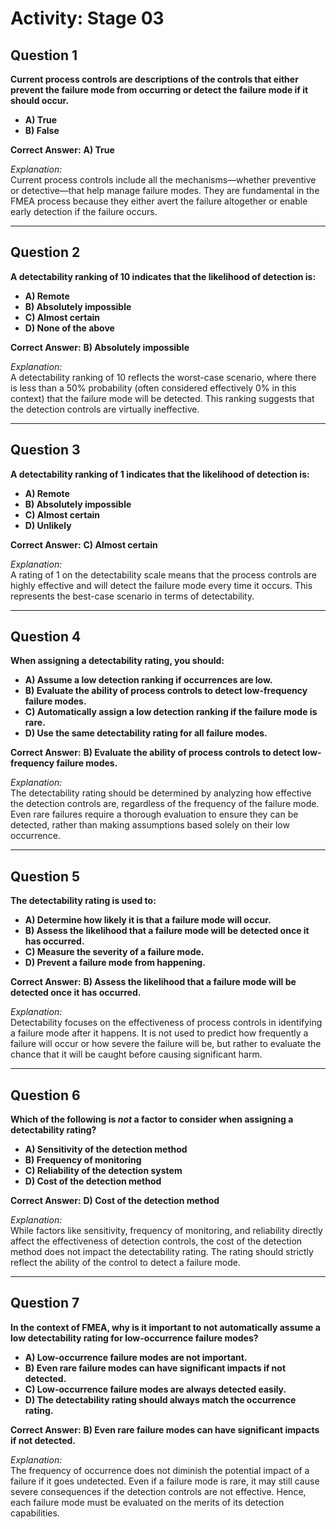 # Activity: Stage 03

## Question 1

**Current process controls are descriptions of the controls that either prevent the failure mode from occurring or detect the failure mode if it should occur.**

- **A) True**
- **B) False**

**Correct Answer:** **A) True**

*Explanation:*  
Current process controls include all the mechanisms—whether preventive or detective—that help manage failure modes. They are fundamental in the FMEA process because they either avert the failure altogether or enable early detection if the failure occurs.

---

## Question 2

**A detectability ranking of 10 indicates that the likelihood of detection is:**

- **A) Remote**
- **B) Absolutely impossible**
- **C) Almost certain**
- **D) None of the above**

**Correct Answer:** **B) Absolutely impossible**

*Explanation:*  
A detectability ranking of 10 reflects the worst-case scenario, where there is less than a 50% probability (often considered effectively 0% in this context) that the failure mode will be detected. This ranking suggests that the detection controls are virtually ineffective.

---

## Question 3

**A detectability ranking of 1 indicates that the likelihood of detection is:**

- **A) Remote**
- **B) Absolutely impossible**
- **C) Almost certain**
- **D) Unlikely**

**Correct Answer:** **C) Almost certain**

*Explanation:*  
A rating of 1 on the detectability scale means that the process controls are highly effective and will detect the failure mode every time it occurs. This represents the best-case scenario in terms of detectability.

---

## Question 4

**When assigning a detectability rating, you should:**

- **A) Assume a low detection ranking if occurrences are low.**
- **B) Evaluate the ability of process controls to detect low-frequency failure modes.**
- **C) Automatically assign a low detection ranking if the failure mode is rare.**
- **D) Use the same detectability rating for all failure modes.**

**Correct Answer:** **B) Evaluate the ability of process controls to detect low-frequency failure modes.**

*Explanation:*  
The detectability rating should be determined by analyzing how effective the detection controls are, regardless of the frequency of the failure mode. Even rare failures require a thorough evaluation to ensure they can be detected, rather than making assumptions based solely on their low occurrence.

---

## Question 5

**The detectability rating is used to:**

- **A) Determine how likely it is that a failure mode will occur.**
- **B) Assess the likelihood that a failure mode will be detected once it has occurred.**
- **C) Measure the severity of a failure mode.**
- **D) Prevent a failure mode from happening.**

**Correct Answer:** **B) Assess the likelihood that a failure mode will be detected once it has occurred.**

*Explanation:*  
Detectability focuses on the effectiveness of process controls in identifying a failure mode after it happens. It is not used to predict how frequently a failure will occur or how severe the failure will be, but rather to evaluate the chance that it will be caught before causing significant harm.

---

## Question 6

**Which of the following is *not* a factor to consider when assigning a detectability rating?**

- **A) Sensitivity of the detection method**
- **B) Frequency of monitoring**
- **C) Reliability of the detection system**
- **D) Cost of the detection method**

**Correct Answer:** **D) Cost of the detection method**

*Explanation:*  
While factors like sensitivity, frequency of monitoring, and reliability directly affect the effectiveness of detection controls, the cost of the detection method does not impact the detectability rating. The rating should strictly reflect the ability of the control to detect a failure mode.

---

## Question 7

**In the context of FMEA, why is it important to not automatically assume a low detectability rating for low-occurrence failure modes?**

- **A) Low-occurrence failure modes are not important.**
- **B) Even rare failure modes can have significant impacts if not detected.**
- **C) Low-occurrence failure modes are always detected easily.**
- **D) The detectability rating should always match the occurrence rating.**

**Correct Answer:** **B) Even rare failure modes can have significant impacts if not detected.**

*Explanation:*  
The frequency of occurrence does not diminish the potential impact of a failure if it goes undetected. Even if a failure mode is rare, it may still cause severe consequences if the detection controls are not effective. Hence, each failure mode must be evaluated on the merits of its detection capabilities.
